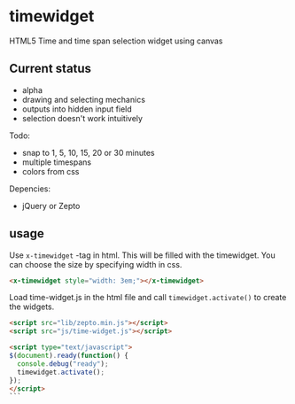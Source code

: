 # timewidget
HTML5 Time and time span selection widget using canvas

## Current status
- alpha
- drawing and selecting mechanics
- outputs into hidden input field
- selection doesn't work intuitively

Todo:
- snap to 1, 5, 10, 15, 20 or 30 minutes
- multiple timespans
- colors from css

Depencies:
- jQuery or Zepto

## usage

Use `x-timewidget` -tag in html. This will be filled with the timewidget. You can choose the size by specifying width in css.

```html
<x-timewidget style="width: 3em;"></x-timewidget>
```

Load time-widget.js in the html file and call `timewidget.activate()` to create the widgets.

````html
<script src="lib/zepto.min.js"></script>
<script src="js/time-widget.js"></script>

<script type="text/javascript">
$(document).ready(function() {
  console.debug("ready");
  timewidget.activate();
});
</script>
```

